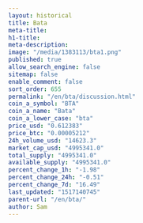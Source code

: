 ```yaml
---
layout: historical
title: Bata
meta-title: 
h1-title: 
meta-description: 
image: "/media/1383113/bta1.png"
published: true
allow_search_engine: false
sitemap: false
enable_comment: false
sort_order: 655
permalink: "/en/bta/discussion.html"
coin_a_symbol: "BTA"
coin_a_name: "Bata"
coin_a_lower_case: "bta"
price_usd: "0.612383"
price_btc: "0.00005212"
24h_volume_usd: "14623.3"
market_cap_usd: "4995341.0"
total_supply: "4995341.0"
available_supply: "4995341.0"
percent_change_1h: "-1.98"
percent_change_24h: "-0.51"
percent_change_7d: "16.49"
last_updated: "1517140745"
parent-url: "/en/bta/"
author: Sam
---
```


